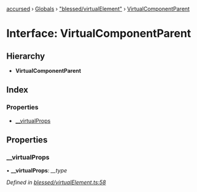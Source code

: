 [accursed](../README.md) › [Globals](../globals.md) › ["blessed/virtualElement"](../modules/_blessed_virtualelement_.md) › [VirtualComponentParent](_blessed_virtualelement_.virtualcomponentparent.md)

# Interface: VirtualComponentParent

## Hierarchy

* **VirtualComponentParent**

## Index

### Properties

* [__virtualProps](_blessed_virtualelement_.virtualcomponentparent.md#__virtualprops)

## Properties

###  __virtualProps

• **__virtualProps**: *__type*

*Defined in [blessed/virtualElement.ts:58](https://github.com/cancerberoSgx/accursed/blob/468bf3c/src/blessed/virtualElement.ts#L58)*
